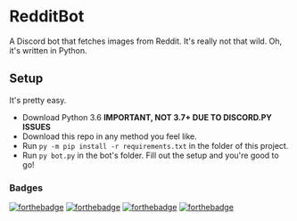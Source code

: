 # RedditBot

A Discord bot that fetches images from Reddit. It's really not that wild. Oh, it's written in Python.

## Setup

It's pretty easy.

- Download Python 3.6 **IMPORTANT, NOT 3.7+ DUE TO DISCORD.PY ISSUES**
- Download this repo in any method you feel like.
- Run `py -m pip install -r requirements.txt` in the folder of this project.
- Run `py bot.py` in the bot's folder. Fill out the setup and you're good to go!

### Badges

[![forthebadge](https://forthebadge.com/images/badges/built-with-love.svg)](https://forthebadge.com) [![forthebadge](https://forthebadge.com/images/badges/built-by-developers.svg)](https://forthebadge.com) [![forthebadge](https://forthebadge.com/images/badges/made-with-python.svg)](https://forthebadge.com) [![forthebadge](https://forthebadge.com/images/badges/uses-git.svg)](https://forthebadge.com)